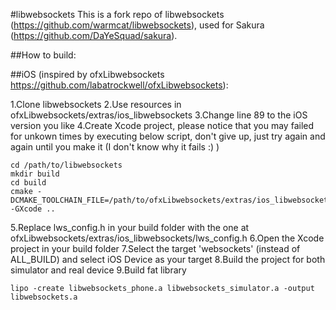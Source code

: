 #libwebsockets
This is a fork repo of libwebsockets (https://github.com/warmcat/libwebsockets), used for Sakura (https://github.com/DaYeSquad/sakura).

##How to build:

##iOS 
(inspired by ofxLibwebsockets https://github.com/labatrockwell/ofxLibwebsockets):

1.Clone libwebsockets
2.Use resources in ofxLibwebsockets/extras/ios_libwebsockets
3.Change line 89 to the iOS version you like
4.Create Xcode project, please notice that you may failed for unkown times by executing below script, don't give up, just try again and again until you make it (I don't know why it fails :) )

```
cd /path/to/libwebsockets
mkdir build
cd build
cmake -DCMAKE_TOOLCHAIN_FILE=/path/to/ofxLibwebsockets/extras/ios_libwebsockets/toolchain/iOS.cmake -GXcode ..
```

5.Replace lws_config.h in your build folder with the one at ofxLibwebsockets/extras/ios_libwebsockets/lws_config.h
6.Open the Xcode project in your build folder
7.Select the target 'websockets' (instead of ALL_BUILD) and select iOS Device as your target
8.Build the project for both simulator and real device
9.Build fat library
```
lipo -create libwebsockets_phone.a libwebsockets_simulator.a -output libwebsockets.a
```

